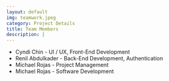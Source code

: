 ```yaml
---
layout: default
img: teamwork.jpeg
category: Project Details
title: Team Members
description: |
---
```

* Cyndi Chin - UI / UX, Front-End Development
* Renil Abdulkader - Back-End Development, Authentication
* Michael Rojas - Project Management
* Michael Rojas - Software Development

